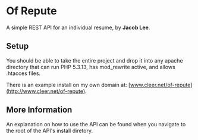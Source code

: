 Of Repute
=========

A simple REST API for an individual resume, by __Jacob Lee__.

Setup
-----

You should be able to take the entire project and drop it into any apache directory that can run PHP 5.3.13, has mod_rewrite active, and allows .htacces files.

There is an example install on my own domain at:
[www.cleer.net/of-repute](http://www.cleer.net/of-repute).

More Information
----------------

An explanation on how to use the API can be found when you navigate to the root of the API's install diretory.

